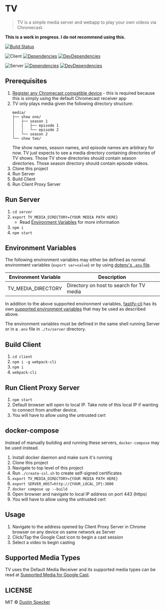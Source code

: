 # TV

> TV is a simple media server and webapp to play your own videos via Chromecast.

**This is a work in progress. I do not recommend using this.**

[![Build Status](https://travis-ci.org/dustinspecker/tv.svg?branch=master)](https://travis-ci.org/dustinspecker/tv)

![Client](https://img.shields.io/badge/component-client-blue.svg)
[![Dependencies](https://david-dm.org/dustinspecker/tv/status.svg?path=client)](https://david-dm.org/dustinspecker/tv?path=client)
[![DevDependencies](https://david-dm.org/dustinspecker/tv/dev-status.svg?path=client)](https://david-dm.org/dustinspecker/tv?path=client&type=dev)

![Server](https://img.shields.io/badge/component-server-blue.svg)
[![Dependencies](https://david-dm.org/dustinspecker/tv/status.svg?path=server)](https://david-dm.org/dustinspecker/tv?path=server)
[![DevDependencies](https://david-dm.org/dustinspecker/tv/dev-status.svg?path=server)](https://david-dm.org/dustinspecker/tv?path=server&type=dev)

## Prerequisites

1. [Register any Chromecast compatible device](https://developers.google.com/cast/docs/registration#devices) - this is required because this is simply using the default Chromecast receiver app
1. TV only plays media given the following directory structure:
    ```
    media/
    ├── show one/
    │   ├── season 1
    │   │   ├── episode 1
    │   │   └── episode 2
    │   └── season 2
    └── show two/
    ```
    The show names, season names, and episode names are arbitrary for now. TV just expects to see a media directory containing directories of TV shows. Those TV show directories should contain season directories. Those season directory should contain episode videos.
1. Clone this project
1. Run Server
1. Build Client
1. Run Client Proxy Server

## Run Server

1. `cd server`
1. `export TV_MEDIA_DIRECTORY={YOUR MEDIA PATH HERE}`
    - Read [Environment Variables](#environment-variables) for more information
1. `npm i`
1. `npm start`

## Environment Variables

The following environment variables may either be defined as normal environment variables (`export var=value`) or by using [dotenv's `.env` file](https://github.com/motdotla/dotenv#usage).

| Environment Variable | Description |
| -------------------- | ----------- |
| TV_MEDIA_DIRECTORY | Directory on host to search for TV media |

In addition to the above supported environment variables, [fastify-cli](https://github.com/fastify/fastify-cli) has its own [supported environment variables](https://github.com/fastify/fastify-cli#options) that may be used as described above.

The environment variables must be defined in the same shell running Server or in a `.env` file in `./tv/server` directory.

## Build Client

1. `cd client`
1. `npm i -g webpack-cli`
1. `npm i`
1. `webpack-cli`

## Run Client Proxy Server
1. `npm start`
1. Default browser will open to local IP. Take note of this local IP if wanting to connect from another device.
1. You will have to allow using the untrusted cert

## docker-compose

Instead of manually building and running these servers, `docker-compose` may be used instead.

1. Install docker daemon and make sure it's running
1. Clone this project
1. Navigate to top level of this project
1. Run `./create-ssl.sh` to create self-signed certificates
1. `export TV_MEDIA_DIRECTORY={YOUR MEDIA PATH HERE}`
1. `export SERVER_HOST=http://{YOUR_LOCAL_IP}:3000`
1. `docker compose up --build`
1. Open browser and navigate to local IP address on port 443 (https)
1. You will have to allow using the untrusted cert

## Usage

1. Navigate to the address opened by Client Proxy Server in Chrome browser on any device on same network as Server
1. Click/Tap the Google Cast icon to begin a cast session
1. Select a video to begin casting

## Supported Media Types

TV uses the Default Media Receiver and its supported media types can be read at [Supported Media for Google Cast](https://developers.google.com/cast/docs/media#media_container_formats).

## LICENSE
MIT © [Dustin Specker](https://github.com/dustinspecker)
